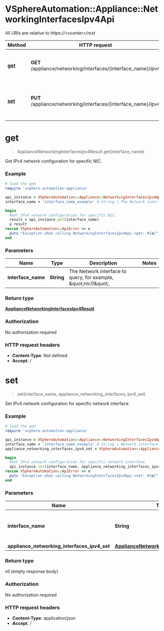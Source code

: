 # VSphereAutomation::Appliance::NetworkingInterfacesIpv4Api

All URIs are relative to *https://&lt;vcenter&gt;/rest*

Method | HTTP request | Description
------------- | ------------- | -------------
[**get**](NetworkingInterfacesIpv4Api.md#get) | **GET** /appliance/networking/interfaces/{interface_name}/ipv4 | Get IPv4 network configuration for specific NIC.
[**set**](NetworkingInterfacesIpv4Api.md#set) | **PUT** /appliance/networking/interfaces/{interface_name}/ipv4 | Set IPv4 network configuration for specific network interface.


# **get**
> ApplianceNetworkingInterfacesIpv4Result get(interface_name)

Get IPv4 network configuration for specific NIC.

### Example
```ruby
# load the gem
require 'vsphere-automation-appliance'

api_instance = VSphereAutomation::Appliance::NetworkingInterfacesIpv4Api.new
interface_name = 'interface_name_example' # String | The Network interface to query, for example, \"nic0\".

begin
  #Get IPv4 network configuration for specific NIC.
  result = api_instance.get(interface_name)
  p result
rescue VSphereAutomation::ApiError => e
  puts "Exception when calling NetworkingInterfacesIpv4Api->get: #{e}"
end
```

### Parameters

Name | Type | Description  | Notes
------------- | ------------- | ------------- | -------------
 **interface_name** | **String**| The Network interface to query, for example, \&quot;nic0\&quot;. | 

### Return type

[**ApplianceNetworkingInterfacesIpv4Result**](ApplianceNetworkingInterfacesIpv4Result.md)

### Authorization

No authorization required

### HTTP request headers

 - **Content-Type**: Not defined
 - **Accept**: */*



# **set**
> set(interface_name, appliance_networking_interfaces_ipv4_set)

Set IPv4 network configuration for specific network interface.

### Example
```ruby
# load the gem
require 'vsphere-automation-appliance'

api_instance = VSphereAutomation::Appliance::NetworkingInterfacesIpv4Api.new
interface_name = 'interface_name_example' # String | Network interface to update, for example, \"nic0\".
appliance_networking_interfaces_ipv4_set = VSphereAutomation::ApplianceNetworkingInterfacesIpv4Set.new # ApplianceNetworkingInterfacesIpv4Set | 

begin
  #Set IPv4 network configuration for specific network interface.
  api_instance.set(interface_name, appliance_networking_interfaces_ipv4_set)
rescue VSphereAutomation::ApiError => e
  puts "Exception when calling NetworkingInterfacesIpv4Api->set: #{e}"
end
```

### Parameters

Name | Type | Description  | Notes
------------- | ------------- | ------------- | -------------
 **interface_name** | **String**| Network interface to update, for example, \&quot;nic0\&quot;. | 
 **appliance_networking_interfaces_ipv4_set** | [**ApplianceNetworkingInterfacesIpv4Set**](ApplianceNetworkingInterfacesIpv4Set.md)|  | 

### Return type

nil (empty response body)

### Authorization

No authorization required

### HTTP request headers

 - **Content-Type**: application/json
 - **Accept**: */*



